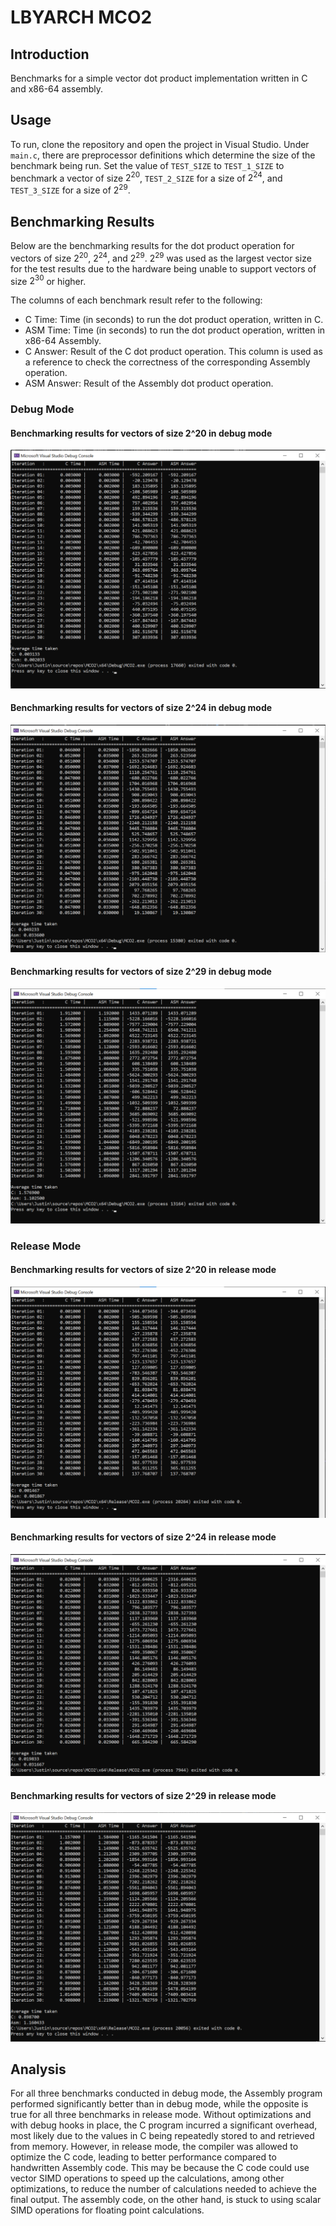 # LBYARCH MCO2

## Introduction
Benchmarks for a simple vector dot product implementation written in C and x86-64 assembly.

## Usage
To run, clone the repository and open the project in Visual Studio. Under `main.c`, there are preprocessor definitions which determine the size of the benchmark being run. Set the value of `TEST_SIZE` to `TEST_1_SIZE` to benchmark a vector of size $2^{20}$, `TEST_2_SIZE` for a size of $2^{24}$, and `TEST_3_SIZE` for a size of $2^{29}$.

## Benchmarking Results
Below are the benchmarking results for the dot product operation for vectors of size $2^{20}$, $2^{24}$, and $2^{29}$. $2^{29}$ was used as the largest vector size for the test results due to the hardware being unable to support vectors of size $2^{30}$ or higher.

The columns of each benchmark result refer to the following:

- C Time: Time (in seconds) to run the dot product operation, written in C.
- ASM Time: Time (in seconds) to run the dot product operation, written in x86-64 Assembly.
- C Answer: Result of the C dot product operation. This column is used as a reference to check the correctness of the corresponding Assembly operation.
- ASM Answer: Result of the Assembly dot product operation. 

### Debug Mode
#### Benchmarking results for vectors of size 2^20 in debug mode
![Debug 2^20 results](/images/debug_20.png)

#### Benchmarking results for vectors of size 2^24 in debug mode
![Debug 2^24 results](/images/debug_24.png)

#### Benchmarking results for vectors of size 2^29 in debug mode
![Debug 2^29 results](/images/debug_29.png)

### Release Mode
#### Benchmarking results for vectors of size 2^20 in release mode
![Release 2^20 results](/images/release_20.png)

#### Benchmarking results for vectors of size 2^24 in release mode
![Release 2^24 results](/images/release_24.png)

#### Benchmarking results for vectors of size 2^29 in release mode
![Release 2^29 results](/images/release_29.png)

## Analysis
For all three benchmarks conducted in debug mode, the Assembly program performed significantly better than in debug mode, while the opposite is true for all three benchmarks in release mode. Without optimizations and with debug hooks in place, the C program incurred a significant overhead, most likely due to the values in C being repeatedly stored to and retrieved from memory. However, in release mode, the compiler was allowed to optimize the C code, leading to better performance compared to handwritten Assembly code. This may be because the C code could use vector SIMD operations to speed up the calculations, among other optimizations, to reduce the number of calculations needed to achieve the final output. The assembly code, on the other hand, is stuck to using scalar SIMD operations for floating point calculations.

